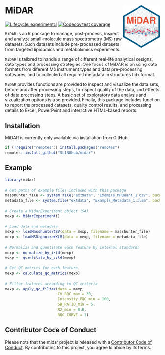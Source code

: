 # MiDAR <img src="man/figures/logo.svg" align="right" height="139"/>

<!-- badges: start -->

[![Lifecycle: experimental](https://img.shields.io/badge/lifecycle-experimental-orange.svg)](https://lifecycle.r-lib.org/articles/stages.html#experimental) [![Codecov test coverage](https://codecov.io/gh/SLINGhub/midar/branch/master/graph/badge.svg)](https://app.codecov.io/gh/SLINGhub/midar?branch=master)

<!-- badges: end -->

`MiDAR` is an R package to manage, post-process, inspect and analyze small-molecule mass spectrometry (MS) raw datasets. Such datasets include pre-processed datasets from targeted lipidomics and metabolomics experiments.

`MiDAR` is tailored to handle a range of different real-life analytical designs, data types and processing strategies. One focus of MiDAR is on using data formats from diferent MS instrument types and data pre-processing softwares, and to collected all required metadata in structures tidy format.

`MiDAR` provides functions are provided to inspect and visualize the data sets, before and after processing steps, to inspect quality of the data, and effects of data processing steps. A basic set of exploratory data analysis and vizualization options is also provided. Finally, this package includes function to report the processed datasets, quality control results, and processing details to Excel, PowerPoint and interactive HTML-based reports.

## Installation

MiDAR is currently only available via installation from GitHub:

``` r
if (!require("remotes")) install.packages("remotes")
remotes::install_github("SLINGhub/midar")
```

## Example

``` r
library(midar)

# Get paths of example files included with this package
masshunter_file <- system.file("extdata", "Example_MHQuant_1.csv", package = "midar", mustWork = TRUE)
metadata_file <- system.file("extdata", "Example_Metadata_1.xlsm", package = "midar", mustWork = TRUE)

# Create a MidarExperiment object (S4)
mexp <- MidarExperiment()

# Load data and metadata
mexp <- loadMasshunterCSV(data = mexp, filename = masshunter_file)
mexp <- loadMSOrganizerXLM(data = mexp, filename = metadata_file)

# Normalize and quantitate each feature by internal standards
mexp <- normalize_by_istd(mexp)
mexp <- quantitate_by_istd(mexp)

# Get QC metrics for each feature
mexp <- calculate_qc_metrics(mexp)

# Filter features according to QC criteria
mexp <- apply_qc_filter(data = mexp,
                        CV_BQC_max = 30,
                        Intensity_BQC_min = 100,
                        SB_RATIO_min = 5,
                        R2_min = 0.8,
                        RQC_CURVE = 1)
```

## Contributor Code of Conduct

Please note that the midar project is released with a [Contributor Code of Conduct](https://contributor-covenant.org/version/2/0/CODE_OF_CONDUCT.html). By contributing to this project, you agree to abide by its terms.
